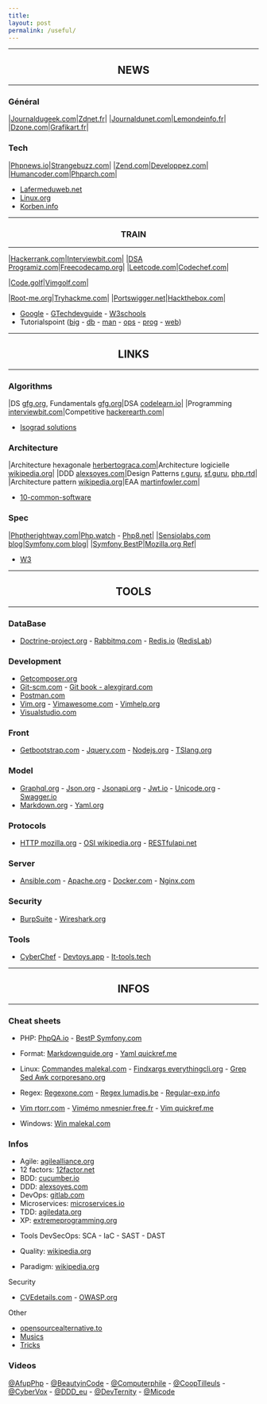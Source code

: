 ```yaml
---
title: 
layout: post
permalink: /useful/
---
```


---
## <center>NEWS</center>
---

### Général

|[Journaldugeek.com](https://www.journaldugeek.com/category/sur-le-web)|[Zdnet.fr](https://www.zdnet.fr)|
|[Journaldunet.com](https://www.journaldunet.com/web-tech/)|[Lemondeinfo.fr](https://www.lemondeinformatique.fr/internet-et-e-business-11.html)|
|[Dzone.com](https://dzone.com/web-development-programming-tutorials-tools-news)|[Grafikart.fr](https://grafikart.fr/blog)|

### Tech

|[Phpnews.io](https://phpnews.io)|[Strangebuzz.com](https://www.strangebuzz.com/fr)|
|[Zend.com](https://www.zend.com/blog)|[Developpez.com](https://php.developpez.com)|
|[Humancoder.com](https://news.humancoders.com/t/php)|[Phparch.com](https://www.phparch.com)|

* [Lafermeduweb.net](https://www.lafermeduweb.net)
* [Linux.org](https://linuxfr.org)
* [Korben.info](https://korben.info)

---
### <center>TRAIN</center>
---

|[Hackerrank.com](https://www.hackerrank.com)|[Interviewbit.com](https://www.interviewbit.com)|
|[DSA Programiz.com](https://www.programiz.com/dsa)|[Freecodecamp.org](https://www.freecodecamp.org/learn)|
|[Leetcode.com](https://leetcode.com/explore)|[Codechef.com](https://www.codechef.com)|

|[Code.golf](https://code.golf)|[Vimgolf.com](https://www.vimgolf.com)|

|[Root-me.org](https://www.root-me.org)|[Tryhackme.com](https://tryhackme.com)|
|[Portswigger.net](https://portswigger.net/web-security)|[Hackthebox.com](https://www.hackthebox.com)|

- [Google](https://developers.google.com/learn) - [GTechdevguide](https://techdevguide.withgoogle.com) - [W3schools](https://www.w3schools.com)  
- Tutorialspoint ([big](https://www.tutorialspoint.com/big_data_tutorials.htm) - [db](https://www.tutorialspoint.com/database_tutorials.htm) - [man](https://www.tutorialspoint.com/management_tutorials.htm) - [ops](https://www.tutorialspoint.com/devops_tutorials.htm) - [prog](https://www.tutorialspoint.com/computer_programming_tutorials.htm) - [web](https://www.tutorialspoint.com/web_development_tutorials.htm))  

  
---
## <center>LINKS</center>
---

### Algorithms

|DS [gfg.org](https://www.geeksforgeeks.org/data-structures), Fundamentals [gfg.org](https://www.geeksforgeeks.org/fundamentals-of-algorithms)|DSA [codelearn.io](https://codelearn.io/learning/data-structure-and-algorithms)|
|Programming [interviewbit.com](https://www.interviewbit.com/courses/programming)|Competitive [hackerearth.com](https://www.hackerearth.com/fr/getstarted-competitive-programming)|

* [Isograd solutions](https://www.isograd-testingservices.com/FR/solutions-challenges-de-code)

### Architecture

|Architecture hexagonale [herbertograca.com](https://herbertograca.com/2017/11/16/explicit-architecture-01-ddd-hexagonal-onion-clean-cqrs-how-i-put-it-all-together)|Architecture logicielle [wikipedia.org](https://en.wikipedia.org/wiki/List_of_software_architecture_styles_and_patterns)|
|DDD [alexsoyes.com](https://alexsoyes.com/ddd-domain-driven-design)|Design Patterns [r.guru](https://refactoring.guru/fr/design-patterns), [sf.guru](https://springframework.guru/gang-of-four-design-patterns), [php.rtd](https://designpatternsphp.readthedocs.io)|
|Architecture pattern [wikipedia.org](https://en.wikipedia.org/wiki/Architectural_pattern)|EAA [martinfowler.com](https://martinfowler.com/eaaCatalog)|

- [10-common-software](https://towardsdatascience.com/10-common-software-architectural-patterns-in-a-nutshell-a0b47a1e9013)

### Spec

|[Phptherightway.com](https://phptherightway.com)|[Php.watch](https://php.watch/versions) - [Php8.net](https://www.php.net/releases/8.0/en.php)|
|[Sensiolabs.com blog](https://blog.sensiolabs.com)|[Symfony.com blog](https://symfony.com/blog)|
|[Symfony BestP](https://symfony.com/doc/current/best_practices.html)|[Mozilla.org Ref](https://developer.mozilla.org/fr/docs/Web)|

* [W3](https://www.w3.org)

---
## <center>TOOLS</center>
---

### DataBase
* [Doctrine-project.org](https://www.doctrine-project.org) - [Rabbitmq.com](https://www.rabbitmq.com) - [Redis.io](https://redis.io) ([RedisLab](https://app.redislabs.com))

### Development
* [Getcomposer.org](https://getcomposer.org/doc)
* [Git-scm.com](https://git-scm.com/doc) - [Git book - alexgirard.com](https://alexgirard.com/git-book)
* [Postman.com](https://www.postman.com)
* [Vim.org](https://www.vim.org) - [Vimawesome.com](https://vimawesome.com) - [Vimhelp.org](https://vimhelp.org)
* [Visualstudio.com](https://code.visualstudio.com/docs)

### Front
* [Getbootstrap.com](https://getbootstrap.com/docs) - [Jquery.com](https://api.jquery.com) - [Nodejs.org](https://nodejs.org/en/docs) - [TSlang.org](https://www.typescriptlang.org/docs)

### Model
* [Graphql.org](https://graphql.org) - [Json.org](https://www.json.org) - [Jsonapi.org](https://jsonapi.org) - [Jwt.io](https://jwt.io) - [Unicode.org](https://home.unicode.org) - [Swagger.io](https://swagger.io)
* [Markdown.org](https://www.markdownguide.org) - [Yaml.org](https://yaml.org)

### Protocols
- [HTTP mozilla.org](https://developer.mozilla.org/fr/docs/Web/HTTP) - [OSI wikipedia.org](https://fr.wikipedia.org/wiki/Mod%C3%A8le_OSI) - [RESTfulapi.net](https://restfulapi.net/hateoas)

### Server
+ [Ansible.com](https://www.ansible.com) - [Apache.org](https://httpd.apache.org) - [Docker.com](https://docs.docker.com) - [Nginx.com](https://docs.nginx.com)

### Security
- [BurpSuite](https://portswigger.net/burp) - [Wireshark.org](https://www.wireshark.org)

### Tools
* [CyberChef](https://gchq.github.io/CyberChef) - [Devtoys.app](https://devtoys.app) - [It-tools.tech](https://it-tools.tech)

---
## <center>INFOS</center>
---
### Cheat sheets
- PHP: [PhpQA.io](https://phpqa.io) - [BestP Symfony.com](https://symfony.com/doc/current/best_practices.html)
* Format: [Markdownguide.org](https://www.markdownguide.org/cheat-sheet) - [Yaml quickref.me](https://quickref.me/yaml.html)
* Linux: [Commandes malekal.com](https://www.malekal.com/liste-des-commandes-linux) - [Findxargs everythingcli.org](https://www.everythingcli.org/find-exec-vs-find-xargs) - [Grep Sed Awk corporesano.org](http://www.corporesano.org/doc-site/grepawksed.html)
* Regex: [Regexone.com](https://regexone.com) - [Regex lumadis.be](https://lumadis.be/regex) - [Regular-exp.info](https://www.regular-expressions.info)

* [Vim rtorr.com](https://vim.rtorr.com) - [Vimémo nmesnier.free.fr](http://nmesnier.free.fr/vim.html) - [Vim quickref.me](https://quickref.me/vim)
* Windows: [Win malekal.com](https://www.malekal.com/liste-commandes-invite-de-commandes-windows)

### Infos
+ Agile: [agilealliance.org](https://www.agilealliance.org/agile101/12-principles-behind-the-agile-manifesto)
+ 12 factors: [12factor.net](https://12factor.net)
+ BDD: [cucumber.io](https://cucumber.io/docs/bdd)
+ DDD: [alexsoyes.com](https://alexsoyes.com/ddd-domain-driven-design)
+ DevOps: [gitlab.com](https://about.gitlab.com/topics/devops)
+ Microservices: [microservices.io](https://microservices.io)
+ TDD: [agiledata.org](http://agiledata.org/essays/tdd.html)
+ XP: [extremeprogramming.org](http://www.extremeprogramming.org)

- Tools DevSecOps: SCA - IaC - SAST - DAST   
  
- Quality: [wikipedia.org](https://fr.wikipedia.org/wiki/Qualit%C3%A9_logicielle)
- Paradigm: [wikipedia.org](https://fr.m.wikipedia.org/wiki/Paradigme_(programmation))

Security
- [CVEdetails.com]([cvedetails.com](https://www.cvedetails.com)) - [OWASP.org](https://owasp.org)

Other
- [opensourcealternative.to](https://www.opensourcealternative.to)
- [Musics](https://cylmat.github.io/musics)
- [Tricks](https://cylmat.github.io/tricks) 
  
### Videos  
[@AfupPhp](https://www.youtube.com/@afupPHP) - 
[@BeautyinCode](https://www.youtube.com/@BeautyinCode) - 
[@Computerphile](https://www.youtube.com/@Computerphile) - 
[@CoopTilleuls](https://www.youtube.com/@coopTilleuls) - 
[@CyberVox](https://www.youtube.com/@CyberVox) - 
[@DDD_eu](https://www.youtube.com/@ddd_eu) - 
[@DevTernity](https://www.youtube.com/@DevTernity) - 
[@Micode](https://www.youtube.com/@Micode)
  
